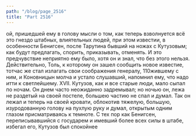 ```yaml
---
path: "/blog/page_2516"
title: "Part 2516"
---
```


ой, пришедшей ему в голову мысли о том, как теперь взволнуется всё это гнездо штабных, влиятельных людей, при этом известии, в особенности Бенигсен, после Тарутина бывший на ножах с Кутузовым; как будут предлагать, спорить, приказывать, отменять. И это предчувствие неприятно ему было, хотя он и знал, что без этого нельзя.
Действительно, Толь, к которому он зашел сообщить новое известие, тотчас же стал излагать свои соображения генералу, 110жившему с ним, и Коновницын молча и устало слушавший, напомнил ему, что надо итти к светлейшему.
XVII.
Кутузов, как и все старые люди, мало сыпал по ночам. Он днем часто неожиданно задремывал; но ночью он, лежа не раздетый на своей постеле, большею частию не спал и думал.
Так он лежал и теперь на своей кровати, облокотив тяжелую, большую, изуродованную голову на пухлую руку и думал, открытым одним глазом присматриваясь к темноте.
С тех пор как Бенигсен, переписывавшийся с государем и имевший более всех силы в штабе, избегал его, Кутузов был спокойнее
